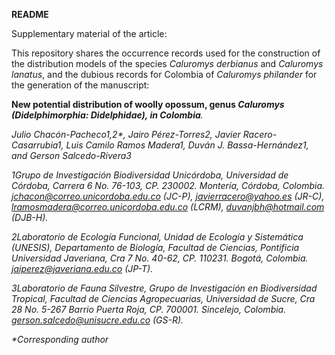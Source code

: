 **README**

Supplementary material of the article:

This repository shares the occurrence records used for the construction of the distribution models of the species <i/>Caluromys derbianus</i> and <i/>Caluromys lanatus</i>, and the dubious records for Colombia of <i/>Caluromys philander</i> for the generation of the manuscript:


**New potential distribution of woolly opossum, genus <i/>Caluromys<i/> (Didelphimorphia: Didelphidae), in Colombia**.

Julio Chacón-Pacheco1,2*, Jairo Pérez-Torres2, Javier Racero-Casarrubia1, Luis Camilo Ramos Madera1, Duván J. Bassa-Hernández1, and Gerson Salcedo-Rivera3 

1Grupo de Investigación Biodiversidad Unicórdoba, Universidad de Córdoba, Carrera 6 No. 76-103, CP. 230002. Montería, Córdoba, Colombia. jchacon@correo.unicordoba.edu.co (JC-P), javierracero@yahoo.es (JR-C), lramosmadera@correo.unicordoba.edu.co (LCRM), duvanjbh@hotmail.com (DJB-H).

2Laboratorio de Ecología Funcional, Unidad de Ecología y Sistemática (UNESIS), Departamento de Biología, Facultad de Ciencias, Pontificia Universidad Javeriana, Cra 7 No. 40-62, CP. 110231. Bogotá, Colombia. jaiperez@javeriana.edu.co (JP-T).

3Laboratorio de Fauna Silvestre, Grupo de Investigación en Biodiversidad Tropical, Facultad de Ciencias Agropecuarias, Universidad de Sucre, Cra 28 No. 5-267 Barrio Puerta Roja, CP. 700001. Sincelejo, Colombia. gerson.salcedo@unisucre.edu.co (GS-R).

*Corresponding author
